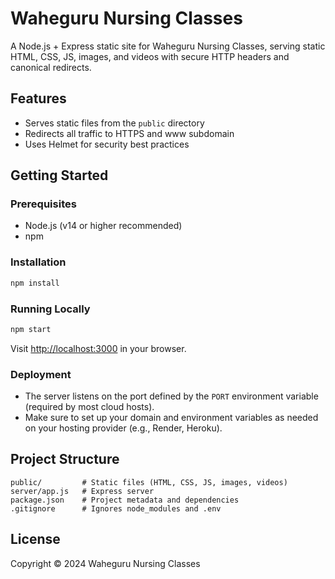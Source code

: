 # Waheguru Nursing Classes

A Node.js + Express static site for Waheguru Nursing Classes, serving static HTML, CSS, JS, images, and videos with secure HTTP headers and canonical redirects.

## Features
- Serves static files from the `public` directory
- Redirects all traffic to HTTPS and www subdomain
- Uses Helmet for security best practices

## Getting Started

### Prerequisites
- Node.js (v14 or higher recommended)
- npm

### Installation
```sh
npm install
```

### Running Locally
```sh
npm start
```
Visit [http://localhost:3000](http://localhost:3000) in your browser.

### Deployment
- The server listens on the port defined by the `PORT` environment variable (required by most cloud hosts).
- Make sure to set up your domain and environment variables as needed on your hosting provider (e.g., Render, Heroku).

## Project Structure
```
public/         # Static files (HTML, CSS, JS, images, videos)
server/app.js   # Express server
package.json    # Project metadata and dependencies
.gitignore      # Ignores node_modules and .env
```

## License
Copyright © 2024 Waheguru Nursing Classes 